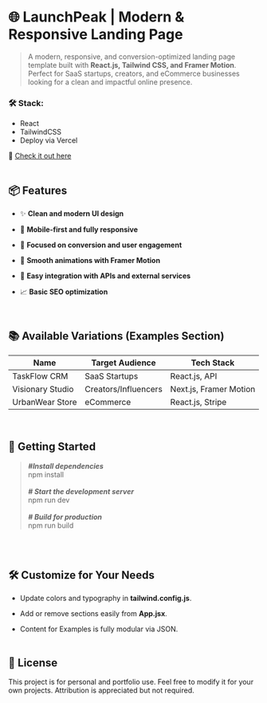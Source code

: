 # 🌐 LaunchPeak | Modern & Responsive Landing Page

> A modern, responsive, and conversion-optimized landing page template built with **React.js, Tailwind CSS, and Framer Motion**. Perfect for SaaS startups, creators, and eCommerce businesses looking for a clean and impactful online presence.


### 🛠️ Stack:
- React
- TailwindCSS
- Deploy via Vercel

🔗 [Check it out here](https://launchpeak-starter.vercel.app/)
<br><br>
## 📦 Features

* ✨ **Clean and modern UI design**

* 📱 **Mobile-first and fully responsive**

* 🎯 **Focused on conversion and user engagement**

* 🎥 **Smooth animations with Framer Motion**

* 🔗 **Easy integration with APIs and external services**

* 📈 **Basic SEO optimization**

<br>

## 📚 Available Variations (Examples Section)

Name   | Target Audience   | Tech Stack
--------- | -------------- | ------------
TaskFlow CRM | SaaS Startups         | React.js, API
Visionary Studio | Creators/Influencers          | Next.js, Framer Motion
UrbanWear Store | eCommerce          | React.js, Stripe


<br>

## 🚀 Getting Started

>*__#Install dependencies__*<br>
npm install<br><br>
*__# Start the development server__*<br>
npm run dev<br><br>
*__# Build for production__*<br>
npm run build

<br><br>
## 🛠️ Customize for Your Needs

* Update colors and typography in **tailwind.config.js**.

* Add or remove sections easily from **App.jsx**.

* Content for Examples is fully modular via JSON.
<br><br>
## 📄 License

This project is for personal and portfolio use. Feel free to modify it for your own projects. Attribution is appreciated but not required.